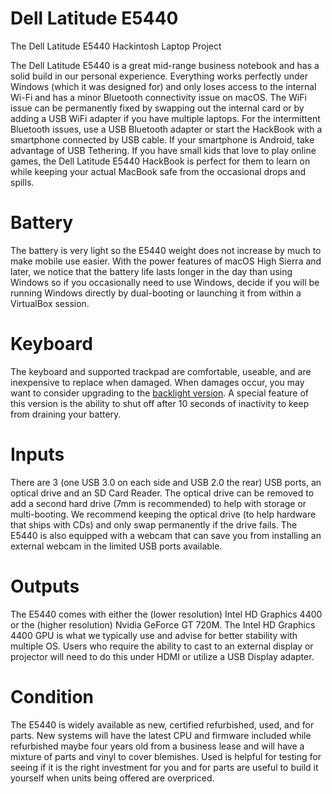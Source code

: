 # Dell Latitude E5440
The Dell Latitude E5440 Hackintosh Laptop Project

The Dell Latitude E5440 is a great mid-range business notebook and has a solid build in our personal experience. Everything works perfectly under Windows (which it was designed for) and only loses access to the internal Wi-Fi and has a minor Bluetooth connectivity issue on macOS. The WiFi issue can be permanently fixed by swapping out the internal card or by adding a USB WiFi adapter if you have multiple laptops. For the intermittent Bluetooth issues, use a USB Bluetooth adapter or start the HackBook with a smartphone connected by USB cable. If your smartphone is Android, take advantage of USB Tethering. If you have small kids that love to play online games, the Dell Latitude E5440 HackBook is perfect for them to learn on while keeping your actual MacBook safe from the occasional drops and spills.

# <strong>Battery</strong>
The battery is very light so the E5440 weight does not increase by much to make mobile use easier. With the power features of macOS High Sierra and later, we notice that the battery life lasts longer in the day than using Windows so if you occasionally need to use Windows, decide if you will be running Windows directly by dual-booting or launching it from within a VirtualBox session.

# <strong>Keyboard</strong>
The keyboard and supported trackpad are comfortable, useable, and are inexpensive to replace when damaged. When damages occur, you may want to consider upgrading to the <a title="Dell Latitude E5440: HackBook with Backlit Keyboard " href="https://www.youtube.com/watch?v=LpKn2mATwLM">backlight version</a>. A special feature of this version is the ability to shut off after 10 seconds of inactivity to keep from draining your battery.

# <strong>Inputs</strong>
There are 3 (one USB 3.0 on each side and USB 2.0 the rear) USB ports, an optical drive and an SD Card Reader. The optical drive can be removed to add a second hard drive (7mm is recommended) to help with storage or multi-booting. We recommend keeping the optical drive (to help hardware that ships with CDs) and only swap permanently if the drive fails. The E5440 is also equipped with a webcam that can save you from installing an external webcam in the limited USB ports available.

# <strong>Outputs</strong>
The E5440 comes with either the (lower resolution) Intel HD Graphics 4400 or the (higher resolution) Nvidia GeForce GT 720M. The Intel HD Graphics 4400 GPU is what we typically use and advise for better stability with multiple OS. Users who require the ability to cast to an external display or projector will need to do this under HDMI or utilize a USB Display adapter.

# <strong>Condition</strong>
The E5440 is widely available as new, certified refurbished, used, and for parts. New systems will have the latest CPU and firmware included while refurbished maybe four years old from a business lease and will have a mixture of parts and vinyl to cover blemishes. Used is helpful for testing for seeing if it is the right investment for you and for parts are useful to build it yourself when units being offered are overpriced.
